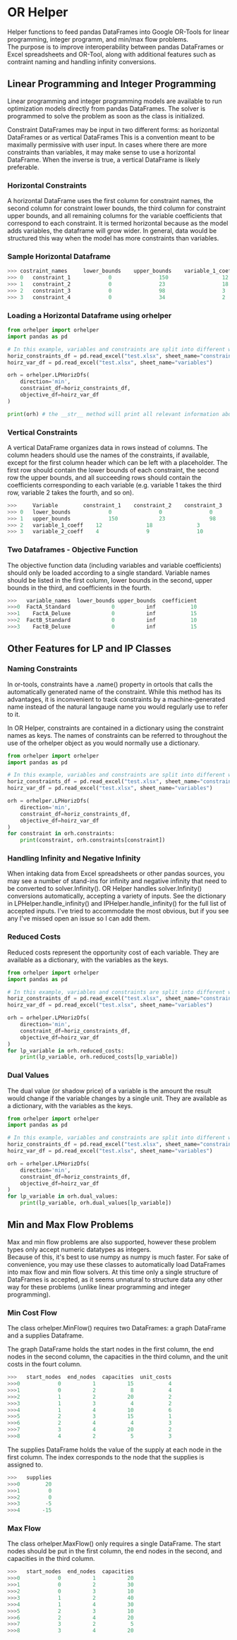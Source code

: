 # OR Helper

Helper functions to feed pandas DataFrames into Google OR-Tools for linear programming, integer programm, and min/max flow problems.  
The purpose is to improve interoperability between pandas DataFrames or Excel spreadsheets and OR-Tool, along with additional features
such as contraint naming and handling infinity conversions.

## Linear Programming and Integer Programming

Linear programming and integer programming models are available to run optimization models directly from pandas 
DataFrames.  The solver is programmed to solve the problem as soon as the class is initialized.  

Constraint DataFrames may be input in two different forms: as horizontal DataFrames or as vertical DataFrames  This is a
convention meant to be maximally permissive with user input.  In cases where there are more constraints than variables,
it may make sense to use a horizontal DataFrame.  When the inverse is true, a vertical DataFrame is likely preferable.

### Horizontal Constraints
A horizontal DataFrame uses the first column for constraint names, the second column for constraint lower bounds, 
the third column for constraint upper bounds, and all remaining columns for the variable coefficients that correspond
to each constraint.  It is termed horizontal because as the model adds variables, the dataframe will grow wider.
In general, data would be structured this way when the model has more constraints than variables.

### Sample Horizontal Dataframe

```python
>>>	costraint_names	    lower_bounds	upper_bounds	variable_1_coeff	variable_2_coeff    
>>> 0	constraint_1	        0	            150	                12	                4           
>>> 1	constraint_2	        0	            23	                18	                9           
>>> 2	constraint_3	        0	            98	                3	                7           
>>> 3	constraint_4	        0	            34	                2	                10        
```

### Loading a Horizontal Dataframe using orhelper

```python
from orhelper import orhelper
import pandas as pd

# In this example, variables and constraints are split into different worksheets.
horiz_constraints_df = pd.read_excel("test.xlsx", sheet_name="constraints")
hoirz_var_df = pd.read_excel("test.xlsx", sheet_name="variables")

orh = orhelper.LPHorizDfs(
    direction='min', 
    constraint_df=horiz_constraints_df, 
    objective_df=hoirz_var_df
)

print(orh) # the __str__ method will print all relevant information about the solution
```

### Vertical Constraints
A vertical DataFrame organizes data in rows instead of columns.  The column headers should use the names of the 
constraints, if available, except for the first column header which can be left with a placeholder.  The first row 
should contain the lower bounds of each constraint, the second row the upper bounds, and all succeeding rows should 
contain the coefficients corresponding to each variable (e.g. variable 1 takes the third row, variable 2 takes the 
fourth, and so on).

```python
>>> 	Variable	    constraint_1	constraint_2	constraint_3	constraint_4
>>> 0	lower_bounds	        0	            0	            0	            0
>>> 1	upper_bounds	        150	            23	            98	            34
>>> 2	variable_1_coeff	12	            18	            3	            2
>>> 3	variable_2_coeff	4	            9	            10	            10
```

### Two Dataframes - Objective Function
The objective function data (including variables and variable coefficients) should only be loaded
according to a single standard.  Variable names should be listed in the first column, lower bounds in the second, upper 
bounds in the third, and coefficients in the fourth.

```python
>>>   variable_names  lower_bounds upper_bounds  coefficient
>>>0  FactA_Standard             0          inf           10
>>>1    FactA_Deluxe             0          inf           15
>>>2  FactB_Standard             0          inf           10
>>>3    FactB_Deluxe             0          inf           15
```

## Other Features for LP and IP Classes
### Naming Constraints
In or-tools, constraints have a .name() property in ortools that calls the automatically generated name of the 
constraint.  While this method has its advantages, it is inconvenient to track constraints by a machine-generated name 
instead of the natural langauge name you would regularly use to refer to it.  

In OR Helper, constraints are contained in a dictionary using the constraint names as keys.  The names of constraints can
be referred to throughout the use of the orhelper object as you would normally use a dictionary.

```python
from orhelper import orhelper
import pandas as pd

# In this example, variables and constraints are split into different worksheets.
horiz_constraints_df = pd.read_excel("test.xlsx", sheet_name="constraints")
hoirz_var_df = pd.read_excel("test.xlsx", sheet_name="variables")

orh = orhelper.LPHorizDfs(
    direction='min', 
    constraint_df=horiz_constraints_df, 
    objective_df=hoirz_var_df
)
for constraint in orh.constraints:
    print(constraint, orh.constraints[constraint])
```

### Handling Infinity and Negative Infinity
When intaking data from Excel spreadsheets or other pandas sources, you may see a number of stand-ins for infinity and 
negative infinity that need to be converted to solver.Infinity().  OR Helper handles solver.Infinity() conversions 
automatically, accepting a variety of inputs.  See the dictionary in LPHelper.handle_infinity() and 
IPHelper.handle_infinity() for the full list of accepted inputs.  I've tried to accommodate the most obvious, but if you
see any I've missed open an issue so I can add them.

### Reduced Costs
Reduced costs represent the opportunity cost of each variable.  They are available as a dictionary, with the variables
as the keys.

```python
from orhelper import orhelper
import pandas as pd

# In this example, variables and constraints are split into different worksheets.
horiz_constraints_df = pd.read_excel("test.xlsx", sheet_name="constraints")
hoirz_var_df = pd.read_excel("test.xlsx", sheet_name="variables")

orh = orhelper.LPHorizDfs(
    direction='min', 
    constraint_df=horiz_constraints_df, 
    objective_df=hoirz_var_df
)
for lp_variable in orh.reduced_costs:
    print(lp_variable, orh.reduced_costs[lp_variable])
```

### Dual Values
The dual value (or shadow price) of a variable is the amount the result would change if the variable changes by a single
unit.  They are available as a dictionary, with the variables as the keys.

```python
from orhelper import orhelper
import pandas as pd

# In this example, variables and constraints are split into different worksheets.
horiz_constraints_df = pd.read_excel("test.xlsx", sheet_name="constraints")
hoirz_var_df = pd.read_excel("test.xlsx", sheet_name="variables")

orh = orhelper.LPHorizDfs(
    direction='min', 
    constraint_df=horiz_constraints_df, 
    objective_df=hoirz_var_df
)
for lp_variable in orh.dual_values:
    print(lp_variable, orh.dual_values[lp_variable])
```

## Min and Max Flow Problems
Max and min flow problems are also supported, however these problem types only accept numeric datatypes as integers.  
Because of this, it's best to use numpy as numpy is much faster.  For sake of convenience, you may use these classes to
automatically load DataFrames into max flow and min flow solvers.  At this time only a single structure of 
DataFrames is accepted, as it seems unnatural to structure data any other way for these problems (unlike linear
programming and integer programming).  

### Min Cost Flow

The class orhelper.MinFlow() requires two DataFrames: a graph DataFrame and a supplies Dataframe.

The graph DataFrame holds the start nodes in the first column, the end nodes in the second column, the capacities in the
third column, and the unit costs in the fourt column.

```python
>>>   start_nodes  end_nodes  capacities  unit_costs
>>>0            0          1          15           4
>>>1            0          2           8           4
>>>2            1          2          20           2
>>>3            1          3           4           2
>>>4            1          4          10           6
>>>5            2          3          15           1
>>>6            2          4           4           3
>>>7            3          4          20           2
>>>8            4          2           5           3
```

The supplies DataFrame holds the value of the supply at each node in the first column.  The index corresponds to the
node that the supplies is assigned to.
```python
>>>   supplies
>>>0        20
>>>1         0
>>>2         0
>>>3        -5
>>>4       -15
```

### Max Flow
The class orhelper.MaxFlow() only requires a single DataFrame.  The start nodes should be put in the first column, the
end nodes in the second, and capacities in the third column.

```python
>>>   start_nodes  end_nodes  capacities
>>>0            0          1          20
>>>1            0          2          30
>>>2            0          3          10
>>>3            1          2          40
>>>4            1          4          30
>>>5            2          3          10
>>>6            2          4          20
>>>7            3          2           5
>>>8            3          4          20
```
